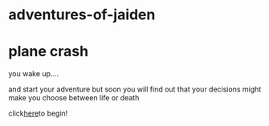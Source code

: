 # adventures-of-jaiden

# plane crash

you wake up.... 

and start your adventure but soon you will find out that your decisions might make you choose between life or death


click[here](waking-up/airport-drive/flightontime.md)to begin!


